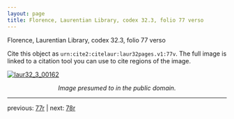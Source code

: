 ```yaml
---
layout: page
title: Florence, Laurentian Library, codex 32.3, folio 77 verso
---
```


Florence, Laurentian Library, codex 32.3, folio 77 verso

Cite this object as `urn:cite2:citelaur:laur32pages.v1:77v`.  The full image is linked to a citation tool you can use to cite regions of the image.

[![laur32_3_00162](http://www.homermultitext.org/iipsrv?IIIF=/project/homer/pyramidal/deepzoom/citelaur/laur32imgs/v1/laur32_3_00162.tif/full/800,/0/default.jpg)](http://www.homermultitext.org/ict2/?urn=urn:cite2:citelaur:laur32imgs.v1:laur32_3_00162) 

<p style="text-align: center; font-style: italic;">Image presumed to in the public domain.</p>

---

previous: [77r](../77r/) | next: [78r](../78r/)